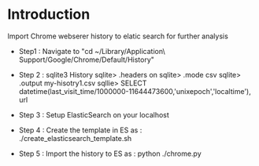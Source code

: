 # Introduction
Import Chrome webserer history to elatic search for further analysis

- Step1 :  Navigate to "cd ~/Library/Application\ Support/Google/Chrome/Default/History"

- Step 2 : sqlite3 History
           sqlite> .headers on
           sqlite> .mode csv
           sqlite> .output my-hisotry1.csv
           sqllie> SELECT datetime(last_visit_time/1000000-11644473600,'unixepoch','localtime'), url 
- Step 3 : Setup ElasticSearch on your localhost
- Step 4 : Create the template in ES as : ./create_elasticsearch_template.sh
- Step 5 : Import the history to ES as : python ./chrome.py
